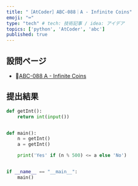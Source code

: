 ```yaml
---
title: "［AtCoder］ABC-088｜A - Infinite Coins"
emoji: "⌨️"
type: "tech" # tech: 技術記事 / idea: アイデア
topics: ['python', 'AtCoder', 'abc']
published: true
---
```


## 設問ページ

- 🔗[ABC-088 A - Infinite Coins](https://atcoder.jp/contests/abc088/tasks/abc088_a)

## 提出結果

```python
def getInt():
    return int(input())


def main():
    n = getInt()
    a = getInt()

    print('Yes' if (n % 500) <= a else 'No')


if __name__ == "__main__":
    main()
```
